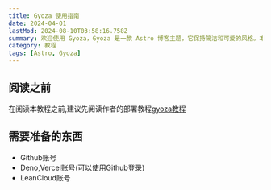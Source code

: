 ```yaml
---
title: Gyoza 使用指南
date: 2024-04-01
lastMod: 2024-08-10T03:58:16.758Z
summary: 欢迎使用 Gyoza，Gyoza 是一款 Astro 博客主题，它保持简洁和可爱的风格。本篇文章将会介绍如何使用并部署 Gyoza。
category: 教程
tags: [Astro, Gyoza]
---
```



## 阅读之前
在阅读本教程之前,建议先阅读作者的部署教程[gyoza教程](https://gyoza.lxchapu.com/posts/guide)

## 需要准备的东西
- Github账号
- Deno,Vercel账号(可以使用Github登录)
- LeanCloud账号

